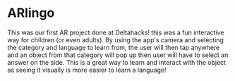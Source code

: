 # ARlingo
This was our first AR project done at Deltahacks! this was a fun interactive way for children (or even adults).
By using the app's camera and selecting the category and language to learn from, the user will then tap anywhere 
and an object from that category will pop up then user will have to select an answer on the side. 
This is a great way to learn and interact with the object as seeing it visually is more easier to learn a language!
